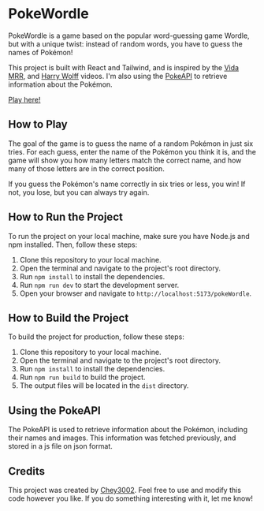 # PokeWordle

PokeWordle is a game based on the popular word-guessing game Wordle, but with a unique twist: instead of random words, you have to guess the names of Pokémon!

This project is built with React and Tailwind, and is inspired by the [Vida MRR](https://www.youtube.com/watch?v=oe27wXQ9yR4), and [Harry Wolff](https://www.youtube.com/watch?v=t_omcJmOQ_k) videos. I'm also using the [PokeAPI](https://pokeapi.co/) to retrieve information about the Pokémon.

[Play here!](https://chey3002.github.io/pokeWordle/)
## How to Play

The goal of the game is to guess the name of a random Pokémon in just six tries. For each guess, enter the name of the Pokémon you think it is, and the game will show you how many letters match the correct name, and how many of those letters are in the correct position.

If you guess the Pokémon's name correctly in six tries or less, you win! If not, you lose, but you can always try again.

## How to Run the Project

To run the project on your local machine, make sure you have Node.js and npm installed. Then, follow these steps:

1. Clone this repository to your local machine.
2. Open the terminal and navigate to the project's root directory.
3. Run `npm install` to install the dependencies.
4. Run `npm run dev` to start the development server.
5. Open your browser and navigate to `http://localhost:5173/pokeWordle`.

## How to Build the Project

To build the project for production, follow these steps:

1. Clone this repository to your local machine.
2. Open the terminal and navigate to the project's root directory.
3. Run `npm install` to install the dependencies.
4. Run `npm run build` to build the project.
5. The output files will be located in the `dist` directory.

## Using the PokeAPI

The PokeAPI is used to retrieve information about the Pokémon, including their names and images. This information was fetched previously, and stored in a js file on json format.
## Credits

This project was created by [Chey3002](https://github.com/chey3002). Feel free to use and modify this code however you like. If you do something interesting with it, let me know!


